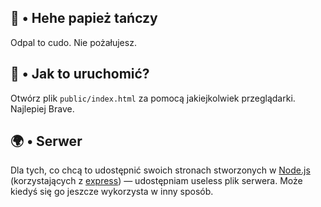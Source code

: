 ## 🧀 • Hehe papież tańczy
Odpal to cudo. Nie pożałujesz.

## 🍰 • Jak to uruchomić?
Otwórz plik `public/index.html` za pomocą jakiejkolwiek przeglądarki. Najlepiej Brave.

## 🌍 • Serwer
Dla tych, co chcą to udostępnić swoich stronach stworzonych w [Node.js](https://nodejs.org/en) (korzystających z [express](https://www.npmjs.com/package/express)) — udostępniam useless plik serwera. Może kiedyś się go jeszcze wykorzysta w inny sposób.